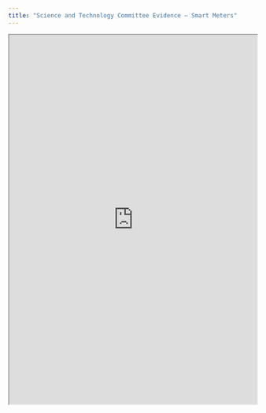 ```yaml
---
title: "Science and Technology Committee Evidence – Smart Meters"
---
```




<iframe height="750" width="100%" src="https://ewelton.github.io/ktest/wiki.html#Science%20and%20Technology%20Committee%20Evidence%20%E2%80%93%20Smart%20Meters"></iframe>
